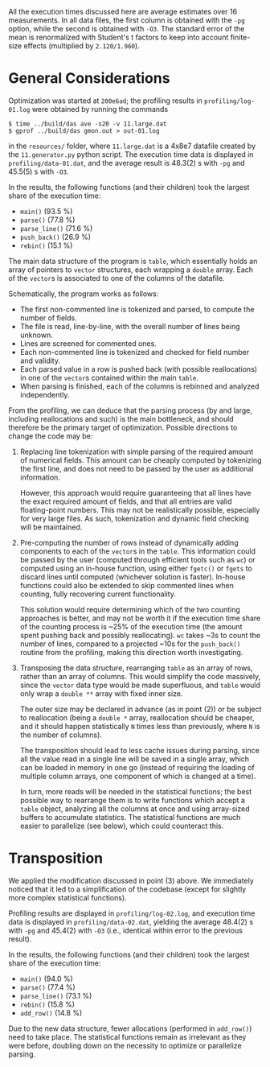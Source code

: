 All the execution times discussed here are average
estimates over 16 measurements. In all data files, the
first column is obtained with the `-pg` option, while
the second is obtained with `-O3`. The standard error of
the mean is renormalized with Student's t factors to
keep into account finite-size effects (multiplied by
`2.120/1.960`).




# General Considerations

Optimization was started at `200e6ad`; the profiling
results in `profiling/log-01.log` were obtained by
running the commands

```
$ time ../build/das ave -s20 -v 11.large.dat
$ gprof ../build/das gmon.out > out-01.log
```

in the `resources/` folder, where `11.large.dat` is a
4x8e7 datafile created by the `11.generator.py` python
script. The execution time data is displayed in
`profiling/data-01.dat`, and the average result is
48.3(2) s with `-pg` and 45.5(5) s with `-O3`.

In the results, the following functions (and their
children) took the largest share of the execution time:

- `main()` (93.5 %)
- `parse()` (77.8 %)
- `parse_line()` (71.6 %)
- `push_back()` (26.9 %)
- `rebin()` (15.1 %)

The main data structure of the program is `table`, which
essentially holds an array of pointers to `vector`
structures, each wrapping a `double` array. Each of the
`vector`s is associated to one of the columns of the
datafile.

Schematically, the program works as follows:

- The first non-commented line is tokenized and parsed,
  to compute the number of fields.
- The file is read, line-by-line, with the overall
  number of lines being unknown.
- Lines are screened for commented ones.
- Each non-commented line is tokenized and checked for
  field number and validity.
- Each parsed value in a row is pushed back (with
  possible reallocations) in one of the `vector`s
  contained within the main `table`.
- When parsing is finished, each of the columns is
  rebinned and analyzed independently.

From the profiling, we can deduce that the parsing
process (by and large, including reallocations and such)
is the main bottleneck, and should therefore be the
primary target of optimization. Possible directions to
change the code may be:

1. Replacing line tokenization with simple parsing of
   the required amount of numerical fields. This amount
   can be cheaply computed by tokenizing the first line,
   and does not need to be passed by the user as
   additional information.

   However, this approach would require guaranteeing
   that all lines have the exact required amount of
   fields, and that all entries are valid floating-point
   numbers. This may not be realistically possible,
   especially for very large files. As such,
   tokenization and dynamic field checking will be
   maintained.

2. Pre-computing the number of rows instead of
   dynamically adding components to each of the
   `vector`s in the `table`. This information could be
   passed by the user (computed through efficient tools
   such as `wc`) or computed using an in-house function,
   using either `fgetc()` or `fgets` to discard lines
   until computed (whichever solution is faster).
   In-house functions could also be extended to skip
   commented lines when counting, fully recovering
   current functionality.

   This solution would require determining which of the
   two counting approaches is better, and may not be
   worth it if the execution time share of the counting
   process is ~25% of the execution time (the amount
   spent pushing back and possibly reallocating). `wc`
   takes ~3s to count the number of lines, compared to a
   projected ~10s for the `push_back()` routine from the
   profiling, making this direction worth investigating.

3. Transposing the data structure, rearranging `table`
   as an array of rows, rather than an array of columns.
   This would simplify the code massively, since the
   `vector` data type would be made superfluous, and
   `table` would only wrap a `double **` array with
   fixed inner size.

   The outer size may be declared in advance (as in
   point (2)) or be subject to reallocation (being a
   `double *` array, reallocation should be cheaper, and
   it should happen statistically `N` times less than
   previously, where `N` is the number of columns).

   The transposition should lead to less cache issues
   during parsing, since all the value read in a single
   line will be saved in a single array, which can be
   loaded in memory in one go (instead of requiring the
   loading of multiple column arrays, one component of
   which is changed at a time).

   In turn, more reads will be needed in the statistical
   functions; the best possible way to rearrange them is
   to write functions which accept a `table` object,
   analyzing all the columns at once and using
   array-sized buffers to accumulate statistics. The
   statistical functions are much easier to parallelize
   (see below), which could counteract this.




# Transposition

We applied the modification discussed in point (3)
above. We immediately noticed that it led to a
simplification of the codebase (except for slightly more
complex statistical functions).

Profiling results are displayed in
`profiling/log-02.log`, and execution time data is
displayed in `profiling/data-02.dat`, yielding the
average 48.4(2) s with `-pg` and 45.4(2) with `-O3`
(i.e., identical within error to the previous result).

In the results, the following functions (and their
children) took the largest share of the execution time:

- `main()` (94.0 %)
- `parse()` (77.4 %)
- `parse_line()` (73.1 %)
- `rebin()` (15.8 %)
- `add_row()` (14.8 %)

Due to the new data structure, fewer allocations
(performed in `add_row()`) need to take place. The
statistical functions remain as irrelevant as they were
before, doubling down on the necessity to optimize or
parallelize parsing.
